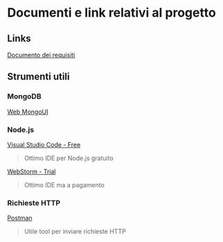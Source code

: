 # Documenti e link relativi al progetto

## Links

[Documento dei requisiti](https://drive.google.com/drive/folders/1euaZQNOU5cNrR8QMMYcrrw8sp6veFksH?usp=sharing)

## Strumenti utili

### MongoDB
[Web MongoUI](https://github.com/azat-co/mongoui)

### Node.js
[Visual Studio Code - Free](https://code.visualstudio.com/)
> Ottimo IDE per Node.js gratuito

[WebStorm - Trial](https://www.jetbrains.com/webstorm/)
> Ottimo IDE ma a pagamento

### Richieste HTTP
[Postman](https://www.getpostman.com/)
> Utile tool per inviare richieste HTTP
